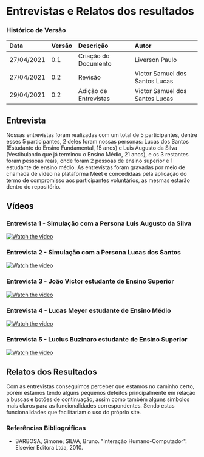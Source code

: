 # Entrevistas e Relatos dos resultados

### Histórico de Versão 

| Data | Versão | Descrição | Autor |
| :--- | :--- | :--- | :--- |
| 27/04/2021 | 0.1 | Criação do Documento | Liverson Paulo |
| 27/04/2021 | 0.2 | Revisão | Victor Samuel dos Santos Lucas |
| 29/04/2021 | 0.2 | Adição de Entrevistas | Victor Samuel dos Santos Lucas |

## Entrevista
Nossas entrevistas foram realizadas com um total de 5 participantes, dentre esses 5 participantes, 2 deles foram nossas personas: Lucas dos Santos (Estudante do Ensino Fundamental,  15 anos) e Luis Augusto da Silva (Vestibulando que já terminou o Ensino Médio, 21 anos), e os 3 restantes foram pessoas reais, onde foram 2 pessoas de ensino superior e 1 estudante de ensino médio. As entrevistas foram gravadas por meio de chamada de vídeo na plataforma Meet e concedidaas pela aplicação do termo de compromisso aos participantes voluntários, as mesmas estarão dentro do repositório.

## Vídeos 

### Entrevista 1 - Simulação com a Persona Luis Augusto da Silva
[![Watch the video](https://img.youtube.com/vi/hLr9qwF6bl4/mqdefault.jpg)](https://www.youtube.com/watch?v=hLr9qwF6bl4)

### Entrevista 2 - Simulação com a Persona Lucas dos Santos 
[![Watch the video](https://img.youtube.com/vi/3_ruJi-_LHw/mqdefault.jpg)](https://www.youtube.com/watch?v=3_ruJi-_LHw)

### Entrevista 3 - João Victor estudante de Ensino Superior 
[![Watch the video](https://img.youtube.com/vi/ZPnlDVUWnkw/mqdefault.jpg)](https://youtu.be/ZPnlDVUWnkw)

### Entrevista 4 - Lucas Meyer estudante de Ensino Médio 
[![Watch the video](https://img.youtube.com/vi/_0xhVL2PTps/mqdefault.jpg)](https://youtu.be/_0xhVL2PTps)

### Entrevista 5 - Lucius Buzinaro estudante de Ensino Superior 
[![Watch the video](https://img.youtube.com/vi/i3V7kDcRr98/mqdefault.jpg)](https://youtu.be/i3V7kDcRr98)

## Relatos dos Resultados
Com as entrevistas conseguimos perceber que estamos no caminho certo, porém estamos tendo alguns pequenos defeitos principalmente em relação a buscas e botões de continuação, assim como também alguns símbolos mais claros para as funcionalidades correspondentes.
Sendo estas funcionalidades que facilitariam o uso do próprio site.

### Referências Bibliográficas
- BARBOSA, Simone; SILVA, Bruno. "Interação Humano-Computador". Elsevier Editora Ltda, 2010.
